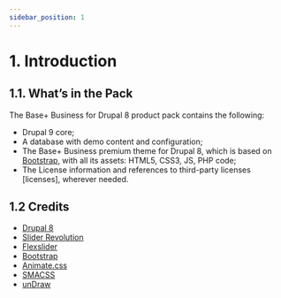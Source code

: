 ```yaml
---
sidebar_position: 1
---
```


# 1. Introduction

## 1.1. What’s in the Pack

The Base+ Business for Drupal 8 product pack contains the following:

- Drupal 9 core;
- A database with demo content and configuration;
- The Base+ Business premium theme for Drupal 8, which is based on [Bootstrap](http://getbootstrap.com), with all its assets: HTML5, CSS3, JS, PHP code;
- The License information and references to third-party licenses [licenses], wherever needed.


## 1.2 Credits

- [Drupal 8](https://www.drupal.org/8)
- [Slider Revolution](http://codecanyon.net/item/slider-revolution-responsive-jquery-plugin/2580848)
- [Flexslider](https://github.com/woothemes/FlexSlider)
- [Bootstrap](http://getbootstrap.com)
- [Animate.css](https://daneden.github.io/animate.css/)
- [SMACSS](https://smacss.com/)
- [unDraw](https://undraw.co/)


